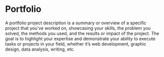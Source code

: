 # Portfolio
A portfolio project description is a summary or overview of a specific project that you've worked on, showcasing your skills, the problem you solved, the methods you used, and the results or impact of the project. The goal is to highlight your expertise and demonstrate your ability to execute tasks or projects in your field, whether it’s web development, graphic design, data analysis, writing, etc.
